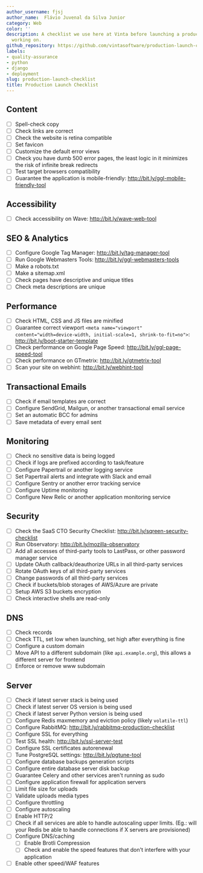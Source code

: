 ```yaml
---
author_username: fjsj
author_name:  Flávio Juvenal da Silva Junior 
category: Web
color: ''
description: A checklist we use here at Vinta before launching a product we've been
  working on.
github_repository: https://github.com/vintasoftware/production-launch-checklist
labels:
- quality-assurance
- python
- django
- deployment
slug: production-launch-checklist
title: Production Launch Checklist
---
```

## Content
 * [ ] Spell-check copy
 * [ ] Check links are correct
 * [ ] Check the website is retina compatible
 * [ ] Set favicon
 * [ ] Customize the default error views
 * [ ] Check you have dumb 500 error pages, the least logic in it minimizes the risk of infinite break redirects
 * [ ] Test target browsers compatibility
 * [ ] Guarantee the application is mobile-friendly: http://bit.ly/ggl-mobile-friendly-tool 

## Accessibility
 * [ ] Check accessibility on Wave: http://bit.ly/wave-web-tool

## SEO & Analytics
 * [ ] Configure Google Tag Manager: http://bit.ly/tag-manager-tool
 * [ ] Run Google Webmasters Tools: http://bit.ly/ggl-webmasters-tools 
 * [ ] Make a robots.txt
 * [ ] Make a sitemap.xml
 * [ ] Check pages have descriptive and unique titles
 * [ ] Check meta descriptions are unique

## Performance
 * [ ] Check HTML, CSS and JS files are minified
 * [ ] Guarantee correct viewport `<meta name="viewport" content="width=device-width, initial-scale=1, shrink-to-fit=no">`: http://bit.ly/boot-starter-template 
 * [ ] Check performance on Google Page Speed: http://bit.ly/ggl-page-speed-tool
 * [ ] Check performance on GTmetrix: http://bit.ly/gtmetrix-tool
 * [ ] Scan your site on webhint: http://bit.ly/webhint-tool

## Transactional Emails
 * [ ] Check if email templates are correct
 * [ ] Configure SendGrid, Mailgun, or another transactional email service
 * [ ] Set an automatic BCC for admins
 * [ ] Save metadata of every email sent

 ## Monitoring
 * [ ] Check no sensitive data is being logged
 * [ ] Check if logs are prefixed according to task/feature
 * [ ] Configure Papertrail or another logging service
 * [ ] Set Papertrail alerts and integrate with Slack and email  
 * [ ] Configure Sentry or another error tracking service
 * [ ] Configure Uptime monitoring
 * [ ] Configure New Relic or another application monitoring service

## Security
 * [ ] Check the SaaS CTO Security Checklist: http://bit.ly/sqreen-security-checklist
 * [ ] Run Observatory: http://bit.ly/mozilla-observatory  
 * [ ] Add all accesses of third-party tools to LastPass, or other password manager service
 * [ ] Update OAuth callback/deauthorize URLs in all third-party services
 * [ ] Rotate OAuth keys of all third-party services
 * [ ] Change passwords of all third-party services
 * [ ] Check if buckets/blob storages of AWS/Azure are private
 * [ ] Setup AWS S3 buckets encryption
 * [ ] Check interactive shells are read-only

## DNS
 * [ ] Check records
 * [ ] Check TTL, set low when launching, set high after everything is fine
 * [ ] Configure a custom domain
 * [ ] Move API to a different subdomain (like `api.example.org`), this allows a different server for frontend
 * [ ] Enforce or remove www subdomain

## Server
 * [ ] Check if latest server stack is being used
 * [ ] Check if latest server OS version is being used
 * [ ] Check if latest server Python version is being used
 * [ ] Configure Redis maxmemory and eviction policy (likely `volatile-ttl`)
 * [ ] Configure RabbitMQ: http://bit.ly/rabbitmq-production-checklist 
 * [ ] Configure SSL for everything
 * [ ] Test SSL health: http://bit.ly/ssl-server-test 
 * [ ] Configure SSL certificates autorenewal
 * [ ] Tune PostgreSQL settings: http://bit.ly/pgtune-tool
 * [ ] Configure database backups generation scripts
 * [ ] Configure entire database server disk backup
 * [ ] Guarantee Celery and other services aren't running as sudo
 * [ ] Configure application firewall for application servers
 * [ ] Limit file size for uploads
 * [ ] Validate uploads media types
 * [ ] Configure throttling
 * [ ] Configure autoscaling
 * [ ] Enable HTTP/2
 * [ ] Check if all services are able to handle autoscaling upper limits. (Eg.: will your Redis be able to handle connections if X servers are provisioned)
 * [ ] Configure DNS/caching 
	 * [ ] Enable Brotli Compression
	 * [ ] Check and enable the speed features that don't interfere with your application
 * [ ] Enable other speed/WAF features
